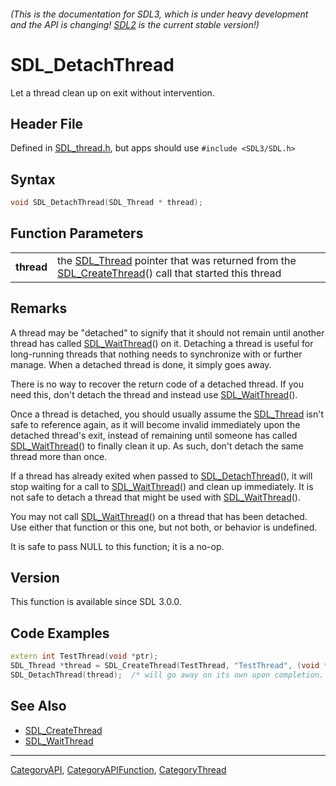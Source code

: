 ###### (This is the documentation for SDL3, which is under heavy development and the API is changing! [SDL2](https://wiki.libsdl.org/SDL2/) is the current stable version!)
# SDL_DetachThread

Let a thread clean up on exit without intervention.

## Header File

Defined in [SDL_thread.h](https://github.com/libsdl-org/SDL/blob/main/include/SDL3/SDL_thread.h), but apps should use `#include <SDL3/SDL.h>`

## Syntax

```c
void SDL_DetachThread(SDL_Thread * thread);

```

## Function Parameters

|                |                                                                                                                                      |
| -------------- | ------------------------------------------------------------------------------------------------------------------------------------ |
| **thread**     | the [SDL_Thread](SDL_Thread) pointer that was returned from the [SDL_CreateThread](SDL_CreateThread)() call that started this thread |

## Remarks

A thread may be "detached" to signify that it should not remain until
another thread has called [SDL_WaitThread](SDL_WaitThread)() on it.
Detaching a thread is useful for long-running threads that nothing needs to
synchronize with or further manage. When a detached thread is done, it
simply goes away.

There is no way to recover the return code of a detached thread. If you
need this, don't detach the thread and instead use
[SDL_WaitThread](SDL_WaitThread)().

Once a thread is detached, you should usually assume the
[SDL_Thread](SDL_Thread) isn't safe to reference again, as it will become
invalid immediately upon the detached thread's exit, instead of remaining
until someone has called [SDL_WaitThread](SDL_WaitThread)() to finally
clean it up. As such, don't detach the same thread more than once.

If a thread has already exited when passed to
[SDL_DetachThread](SDL_DetachThread)(), it will stop waiting for a call to
[SDL_WaitThread](SDL_WaitThread)() and clean up immediately. It is not safe
to detach a thread that might be used with
[SDL_WaitThread](SDL_WaitThread)().

You may not call [SDL_WaitThread](SDL_WaitThread)() on a thread that has
been detached. Use either that function or this one, but not both, or
behavior is undefined.

It is safe to pass NULL to this function; it is a no-op.

## Version

This function is available since SDL 3.0.0.

## Code Examples

```c++
extern int TestThread(void *ptr);
SDL_Thread *thread = SDL_CreateThread(TestThread, "TestThread", (void *)NULL);
SDL_DetachThread(thread);  /* will go away on its own upon completion. */
```

## See Also

* [SDL_CreateThread](SDL_CreateThread)
* [SDL_WaitThread](SDL_WaitThread)

----
[CategoryAPI](CategoryAPI), [CategoryAPIFunction](CategoryAPIFunction), [CategoryThread](CategoryThread)


